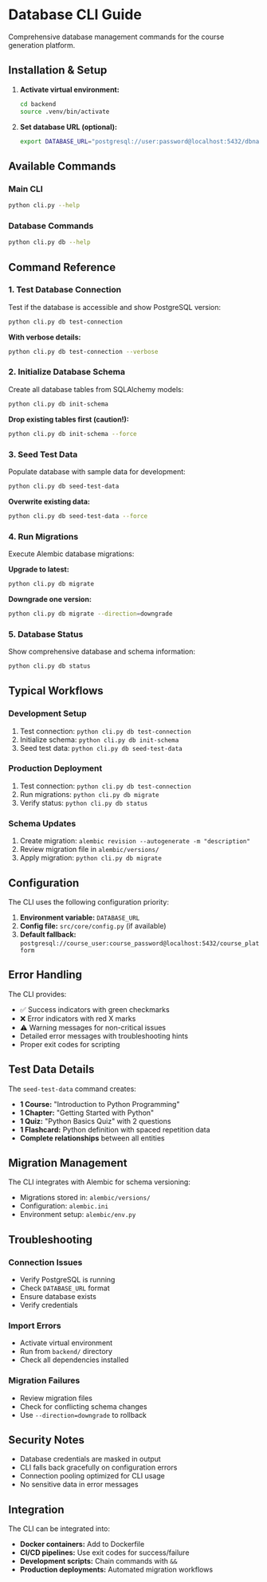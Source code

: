 # Database CLI Guide

Comprehensive database management commands for the course generation platform.

## Installation & Setup

1. **Activate virtual environment:**
   ```bash
   cd backend
   source .venv/bin/activate
   ```

2. **Set database URL (optional):**
   ```bash
   export DATABASE_URL="postgresql://user:password@localhost:5432/dbname"
   ```

## Available Commands

### Main CLI
```bash
python cli.py --help
```

### Database Commands
```bash
python cli.py db --help
```

## Command Reference

### 1. Test Database Connection
Test if the database is accessible and show PostgreSQL version:

```bash
python cli.py db test-connection
```

**With verbose details:**
```bash
python cli.py db test-connection --verbose
```

### 2. Initialize Database Schema
Create all database tables from SQLAlchemy models:

```bash
python cli.py db init-schema
```

**Drop existing tables first (caution!):**
```bash
python cli.py db init-schema --force
```

### 3. Seed Test Data
Populate database with sample data for development:

```bash
python cli.py db seed-test-data
```

**Overwrite existing data:**
```bash
python cli.py db seed-test-data --force
```

### 4. Run Migrations
Execute Alembic database migrations:

**Upgrade to latest:**
```bash
python cli.py db migrate
```

**Downgrade one version:**
```bash
python cli.py db migrate --direction=downgrade
```

### 5. Database Status
Show comprehensive database and schema information:

```bash
python cli.py db status
```

## Typical Workflows

### Development Setup
1. Test connection: `python cli.py db test-connection`
2. Initialize schema: `python cli.py db init-schema`
3. Seed test data: `python cli.py db seed-test-data`

### Production Deployment
1. Test connection: `python cli.py db test-connection`
2. Run migrations: `python cli.py db migrate`
3. Verify status: `python cli.py db status`

### Schema Updates
1. Create migration: `alembic revision --autogenerate -m "description"`
2. Review migration file in `alembic/versions/`
3. Apply migration: `python cli.py db migrate`

## Configuration

The CLI uses the following configuration priority:

1. **Environment variable:** `DATABASE_URL`
2. **Config file:** `src/core/config.py` (if available)
3. **Default fallback:** `postgresql://course_user:course_password@localhost:5432/course_platform`

## Error Handling

The CLI provides:
- ✅ Success indicators with green checkmarks
- ❌ Error indicators with red X marks
- ⚠️ Warning messages for non-critical issues
- Detailed error messages with troubleshooting hints
- Proper exit codes for scripting

## Test Data Details

The `seed-test-data` command creates:
- **1 Course:** "Introduction to Python Programming"
- **1 Chapter:** "Getting Started with Python"
- **1 Quiz:** "Python Basics Quiz" with 2 questions
- **1 Flashcard:** Python definition with spaced repetition data
- **Complete relationships** between all entities

## Migration Management

The CLI integrates with Alembic for schema versioning:
- Migrations stored in: `alembic/versions/`
- Configuration: `alembic.ini`
- Environment setup: `alembic/env.py`

## Troubleshooting

### Connection Issues
- Verify PostgreSQL is running
- Check `DATABASE_URL` format
- Ensure database exists
- Verify credentials

### Import Errors
- Activate virtual environment
- Run from `backend/` directory
- Check all dependencies installed

### Migration Failures
- Review migration files
- Check for conflicting schema changes
- Use `--direction=downgrade` to rollback

## Security Notes

- Database credentials are masked in output
- CLI falls back gracefully on configuration errors
- Connection pooling optimized for CLI usage
- No sensitive data in error messages

## Integration

The CLI can be integrated into:
- **Docker containers:** Add to Dockerfile
- **CI/CD pipelines:** Use exit codes for success/failure
- **Development scripts:** Chain commands with `&&`
- **Production deployments:** Automated migration workflows